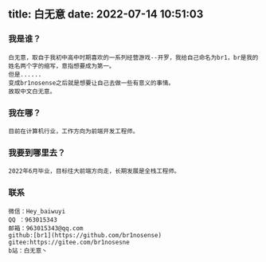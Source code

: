 title: 白无意
date: 2022-07-14 10:51:03
---
### 我是谁？
    白无意，取自于我初中高中时期喜欢的一系列经营游戏--开罗，我给自己命名为br1，br是我的姓名两个字的缩写，意指想要成为第一。
    但是......
    变成br1nosense之后就是想要让自己去做一些有意义的事情。
    故取中文白无意。

### 我在哪？
    
    目前在计算机行业，工作方向为前端开发工程师。
### 我要到哪里去？

    2022年6月毕业，目标往大前端方向走，长期发展是全栈工程师。


### 联系
    微信：Hey_baiwuyi
    QQ ：963015343
    邮箱：963015343@qq.com
    github:[br1](https://github.com/br1nosense)
    gitee:https://gitee.com/br1nosesne
    b站：白无意丶